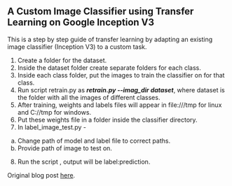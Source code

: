 ## A Custom Image Classifier using Transfer Learning on Google Inception V3

This is a step by step guide of transfer learning by adapting an existing image classifier (Inception V3) to a custom task.

1. Create a folder for the dataset.
2. Inside the dataset folder create separate folders for each class.
3. Inside each class folder, put the images to train the classifier on for that class.
4. Run script retrain.py as <b><i>retrain.py --imag_dir dataset</i></b>, where dataset is the folder with all the images of different classes.
5. After training, weights and labels files will appear in file:///tmp for linux and C://tmp for windows.
6. Put these weights file in a folder inside the classifier directory.
7. In label_image_test.py -
<ol type='a'>
        <li>Change path of model and label file to correct paths.</li>
        <li>Provide path of image to test on.</li>
</ol>

8. Run the script , output will be label:prediction.

Original blog post [here](https://medium.com/@wdalmeida6/transfer-learning-retraining-inception-v3-for-custom-image-classification-2820f653c557).
